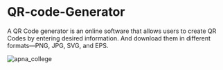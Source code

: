 # QR-code-Generator
A QR Code generator is an online software that allows users to create QR Codes by entering desired information. And download them in different formats—PNG, JPG, SVG, and EPS.



![apna_college](https://github.com/Niveditasri/QR-code-Generator/assets/112811084/112c53f7-1cc8-453a-97b3-dc4d2b60128f)

